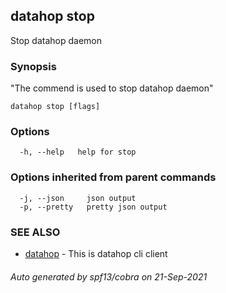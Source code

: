 ## datahop stop

Stop datahop daemon

### Synopsis


"The commend is used to stop datahop daemon"
		

```
datahop stop [flags]
```

### Options

```
  -h, --help   help for stop
```

### Options inherited from parent commands

```
  -j, --json     json output
  -p, --pretty   pretty json output
```

### SEE ALSO

* [datahop](datahop.md)	 - This is datahop cli client

###### Auto generated by spf13/cobra on 21-Sep-2021
